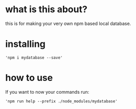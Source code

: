 # what is this about?

this is for making your very own npm based local database.

# installing

```
'npm i mydatabase --save'
```

# how to use

If you want to now your commands run:
```
'npm run help --prefix ./node_modules/mydatabase'
```
